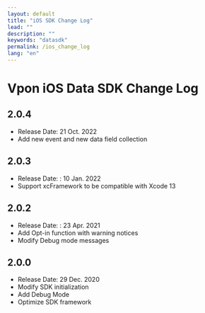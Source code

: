 ```yaml
---
layout: default
title: "iOS SDK Change Log"
lead: ""
description: ""
keywords: "datasdk"
permalink: /ios_change_log
lang: "en"
---
```


# Vpon iOS Data SDK Change Log

## 2.0.4

* Release Date: 21 Oct. 2022
* Add new event and new data field collection

## 2.0.3

* Release Date: : 10 Jan. 2022
* Support xcFramework to be compatible with Xcode 13

## 2.0.2

* Release Date: : 23 Apr. 2021
* Add Opt-in function with warning notices
* Modify Debug mode messages

## 2.0.0

* Release Date: 29 Dec. 2020
* Modify SDK initialization
* Add Debug Mode
* Optimize SDK framework

